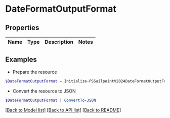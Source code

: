 # DateFormatOutputFormat
## Properties

Name | Type | Description | Notes
------------ | ------------- | ------------- | -------------

## Examples

- Prepare the resource
```powershell
$DateFormatOutputFormat = Initialize-PSSailpointV2024DateFormatOutputFormat 
```

- Convert the resource to JSON
```powershell
$DateFormatOutputFormat | ConvertTo-JSON
```

[[Back to Model list]](../README.md#documentation-for-models) [[Back to API list]](../README.md#documentation-for-api-endpoints) [[Back to README]](../README.md)

